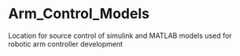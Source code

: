 # Arm_Control_Models
Location for source control of simulink and MATLAB models used for robotic arm controller development
